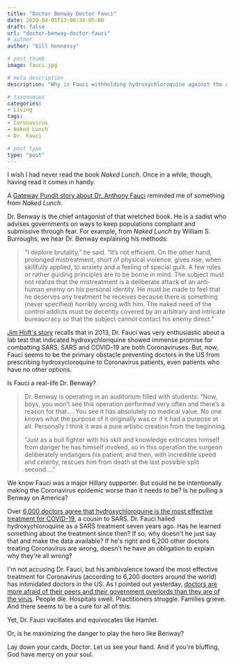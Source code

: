 ```yaml
---
title: "Doctor Benway Doctor Fauci"
date: 2020-04-05T13:06:34-05:00
draft: false
url: "doctor-benway-doctor-fauci"
# author
author: "bill hennessy"

# post thumb
image: fauci.jpg

# meta description
description: "Why is Fauci withholding hydroxychloroquine against the advise of doctors in the field?"

# taxonomies
categories: 
- Living
tags:
- Coronavirus
- Naked Lunch
- Dr. Fauci

# post type
type: "post"
---
```


I wish I had never read the book *Naked Lunch*. Once in a while, though, having read it comes in handy. 

A [Gateway Pundit story about Dr. Anthony Fauci](https://www.thegatewaypundit.com/2020/04/wow-dr-fauci-cheered-hydroxychloroquine-success-treating-mers-coronavirus-2013-today-skeptical-weird/) reminded me of something from *Naked Lunch*. 

Dr. Benway is the chief antagonist of that wretched book. He is a sadist who advises governments on ways to keep populations compliant and submissive through fear. For example, from *Naked Lunch* by William S. Burroughs, we hear Dr. Benway explaining his methods:

> “I deplore brutality,” he said. “It’s not efficient. On the other hand, prolonged mistreatment, short of physical violence, gives rise, when skillfully applied, to anxiety and a feeling of special guilt. A few rules or rather guiding principles are to be borne in mind. The subject must not realize that the mistreatment is a deliberate attack of an anti-human enemy on his personal identity. He must be made to feel that he deserves any treatment he receives because there is something (never specified) horribly wrong with him. The naked need of the control addicts must be decently covered by an arbitrary and intricate bureaucracy so that the subject cannot contact his enemy direct.”

[Jim Hoft's story](https://www.thegatewaypundit.com/2020/04/wow-dr-fauci-cheered-hydroxychloroquine-success-treating-mers-coronavirus-2013-today-skeptical-weird/) recalls that in 2013, Dr. Fauci was very enthusiastic about a lab test that indicated hydroxychloriquine showed immense promise for combatting SARS. SARS and COVID-19 are both Coronaviruses. But, now, Fauci seems to be the primary obstacle preventing doctors in the US from prescribing hydroxycloroquine to Coronavirus patients, even patients who have no other options. 

Is Fauci a real-life Dr. Benway? 

> Dr. Benway is operating in an auditorium filled with students: “Now, boys, you won’t see this operation performed very often and there’s a reason for that…. You see it has absolutely no medical value. No one knows what the purpose of it originally was or if it had a purpose at all. Personally I think it was a pure artistic creation from the beginning.
> 
> “Just as a bull fighter with his skill and knowledge extricates himself from danger he has himself invoked, so in this operation the surgeon deliberately endangers his patient, and then, with incredible speed and celerity, rescues him from death at the last possible split second…."

We know Fauci was a major Hillary supporter. But could he be intentionally making the Coronavirus epidemic worse than it needs to be? Is he pulling a Benway on America?

Over [6,000 doctors agree that hydroxychloroquine is the most effective treatment for COVID-19](https://www.washingtontimes.com/news/2020/apr/2/hydroxychloroquine-rated-most-effective-therapy-do/), a cousin to SARS. Dr. Fauci hailed hydroxychloroquine as a SARS treatment seven years ago. Has he learned something about the treatment since then? If so, why doesn't he just say that and make the data available? If he's right and 6,200 other doctors treating Coronavirus are wrong, doesn't he have an obligation to explain why they're all wrong? 

I'm not accusing Dr. Fauci, but his ambivalence toward the most effective treatment for Coronavirus (according to 6,200 doctors around the world) has intimidated doctors in the US. As I pointed out yesterday, [doctors are more afraid of their peers and their government overlords than they are of the virus](https://www.hennessysview.com/coronavirus-exposes-medicines-herd-mentality/). People die. Hospitals swell. Practitioners struggle. Families grieve. And there seems to be a cure for all of this. 

Yet, Dr. Fauci vacillates and equivocates like Hamlet. 

Or, is he maximizing the danger to play the hero like Benway? 

Lay down your cards, Doctor. Let us see your hand. And if you're bluffing, God have mercy on your soul. 